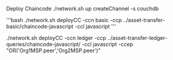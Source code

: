 
Deploy Chaincode
./network.sh up createChannel -s couchdb

'''bash
./network.sh deployCC -ccn basic -ccp ../asset-transfer-basic/chaincode-javascript -ccl javascript
'''

./network.sh deployCC -ccn ledger -ccp ../asset-transfer-ledger-queries/chaincode-javascript/ -ccl javascript -ccep "OR('Org1MSP.peer','Org2MSP.peer')"

